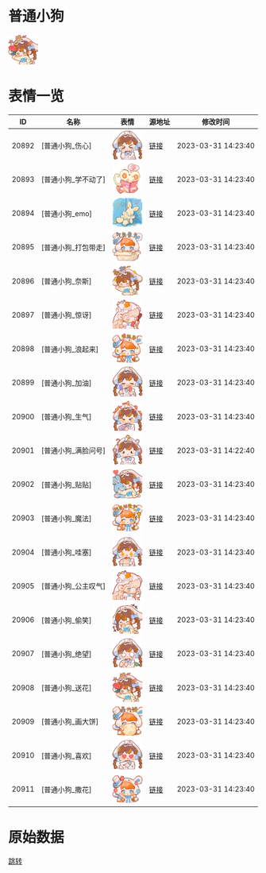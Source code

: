 # 普通小狗

<img src="./cover.png" height="60" alt="cover" />

# 表情一览

|ID|名称|表情|源地址|修改时间|
|----|----|----|----|----|
|20892|[普通小狗_伤心]|<img src="./pic/020892_%5B普通小狗_伤心%5D.png" height="60" alt="伤心"/>|[链接](https://i0.hdslb.com/bfs/garb/b8f06819cdca5848daa288f3e87757ba7e9cf178.png)|2023-03-31 14:23:40|
|20893|[普通小狗_学不动了]|<img src="./pic/020893_%5B普通小狗_学不动了%5D.png" height="60" alt="学不动了"/>|[链接](https://i0.hdslb.com/bfs/garb/da39c7acc9efa616beb5799a6f4e799665846c9a.png)|2023-03-31 14:23:40|
|20894|[普通小狗_emo]|<img src="./pic/020894_%5B普通小狗_emo%5D.png" height="60" alt="emo"/>|[链接](https://i0.hdslb.com/bfs/garb/ca77c3fc4215c2528d43cbff71d8163a8980c40e.png)|2023-03-31 14:23:40|
|20895|[普通小狗_打包带走]|<img src="./pic/020895_%5B普通小狗_打包带走%5D.png" height="60" alt="打包带走"/>|[链接](https://i0.hdslb.com/bfs/garb/4dbef3fc4f123436d1e4fb0dbfbd98f318dc38ae.png)|2023-03-31 14:23:40|
|20896|[普通小狗_奈斯]|<img src="./pic/020896_%5B普通小狗_奈斯%5D.png" height="60" alt="奈斯"/>|[链接](https://i0.hdslb.com/bfs/garb/c9e4bbe4d71af1270d5f3f17cf1ba45ee95c099b.png)|2023-03-31 14:23:40|
|20897|[普通小狗_惊讶]|<img src="./pic/020897_%5B普通小狗_惊讶%5D.png" height="60" alt="惊讶"/>|[链接](https://i0.hdslb.com/bfs/garb/5563f642730813a1006ba8c0dec53b8e064ce6fe.png)|2023-03-31 14:23:40|
|20898|[普通小狗_浪起来]|<img src="./pic/020898_%5B普通小狗_浪起来%5D.png" height="60" alt="浪起来"/>|[链接](https://i0.hdslb.com/bfs/garb/1c4244a4a4d571df5683a7bf72490c7c489aea06.png)|2023-03-31 14:23:40|
|20899|[普通小狗_加油]|<img src="./pic/020899_%5B普通小狗_加油%5D.png" height="60" alt="加油"/>|[链接](https://i0.hdslb.com/bfs/garb/f8665aaa1bfa365ff66d18512c960f526025d255.png)|2023-03-31 14:23:40|
|20900|[普通小狗_生气]|<img src="./pic/020900_%5B普通小狗_生气%5D.png" height="60" alt="生气"/>|[链接](https://i0.hdslb.com/bfs/garb/55a5bd33a7e0ac09b129e525490dc7565845a292.png)|2023-03-31 14:23:40|
|20901|[普通小狗_满脸问号]|<img src="./pic/020901_%5B普通小狗_满脸问号%5D.png" height="60" alt="满脸问号"/>|[链接](https://i0.hdslb.com/bfs/garb/ab2c88cd7e21d869767e3e938f731c44fae728c0.png)|2023-03-31 14:22:40|
|20902|[普通小狗_贴贴]|<img src="./pic/020902_%5B普通小狗_贴贴%5D.png" height="60" alt="贴贴"/>|[链接](https://i0.hdslb.com/bfs/garb/b79a6d65a09017f85c6742597a36a0a825dc38b6.png)|2023-03-31 14:23:40|
|20903|[普通小狗_魔法]|<img src="./pic/020903_%5B普通小狗_魔法%5D.png" height="60" alt="魔法"/>|[链接](https://i0.hdslb.com/bfs/garb/62e2d70228e7d9f1052e0e4cd9280638119db0d5.png)|2023-03-31 14:23:40|
|20904|[普通小狗_哇塞]|<img src="./pic/020904_%5B普通小狗_哇塞%5D.png" height="60" alt="哇塞"/>|[链接](https://i0.hdslb.com/bfs/garb/3f893d996bc0528c58ea5f7e1c1552cc4f3c6e98.png)|2023-03-31 14:23:40|
|20905|[普通小狗_公主叹气]|<img src="./pic/020905_%5B普通小狗_公主叹气%5D.png" height="60" alt="公主叹气"/>|[链接](https://i0.hdslb.com/bfs/garb/dac6aab187f4cf6c9b4eb192ea9f6c80ecfd98f9.png)|2023-03-31 14:23:40|
|20906|[普通小狗_偷笑]|<img src="./pic/020906_%5B普通小狗_偷笑%5D.png" height="60" alt="偷笑"/>|[链接](https://i0.hdslb.com/bfs/garb/56957aace8b4fb435dbd702944960a39ef48a212.png)|2023-03-31 14:23:40|
|20907|[普通小狗_绝望]|<img src="./pic/020907_%5B普通小狗_绝望%5D.png" height="60" alt="绝望"/>|[链接](https://i0.hdslb.com/bfs/garb/20827c9c9a18cc4a777597cc75b2fb999ea369c6.png)|2023-03-31 14:23:40|
|20908|[普通小狗_送花]|<img src="./pic/020908_%5B普通小狗_送花%5D.png" height="60" alt="送花"/>|[链接](https://i0.hdslb.com/bfs/garb/280706de305762617e47dd3408d36ab4d08d6805.png)|2023-03-31 14:23:40|
|20909|[普通小狗_画大饼]|<img src="./pic/020909_%5B普通小狗_画大饼%5D.png" height="60" alt="画大饼"/>|[链接](https://i0.hdslb.com/bfs/garb/df6df32f8997c7f98fbd5527d42f970277343063.png)|2023-03-31 14:23:40|
|20910|[普通小狗_喜欢]|<img src="./pic/020910_%5B普通小狗_喜欢%5D.png" height="60" alt="喜欢"/>|[链接](https://i0.hdslb.com/bfs/garb/99acf794f4945a4bfbb2c8de856dbe673cea09f5.png)|2023-03-31 14:23:40|
|20911|[普通小狗_撒花]|<img src="./pic/020911_%5B普通小狗_撒花%5D.png" height="60" alt="撒花"/>|[链接](https://i0.hdslb.com/bfs/garb/b553a69aa58b5c510874f7e67fd95a8ea27a27ad.png)|2023-03-31 14:23:40|

# 原始数据

[跳转](./raw.json)

